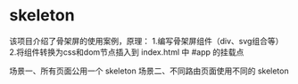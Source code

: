# skeleton
该项目介绍了骨架屏的使用案例，原理：
1.编写骨架屏组件（div、svg组合等）
2.将组件转换为css和dom节点插入到 index.html 中 #app 的挂载点

场景一、所有页面公用一个 skeleton
场景二、不同路由页面使用不同的 skeleton